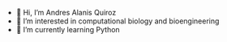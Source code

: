 - 👋 Hi, I’m Andres Alanis Quiroz
- 👀 I’m interested in computational biology and bioengineering
- 🌱 I’m currently learning Python 

<!---
kuiros7/kuiros7 is a ✨ special ✨ repository because its `README.md` (this file) appears on your GitHub profile.
You can click the Preview link to take a look at your changes.
--->
